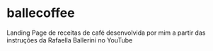 # ballecoffee
Landing Page de receitas de café desenvolvida por mim a partir das instruções da Rafaella Ballerini no YouTube
